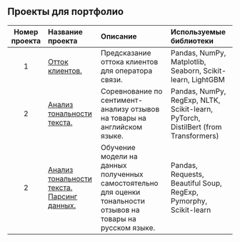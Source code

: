 ## Проекты для портфолио

| Номер проекта | Название проекта      | Описание               | Используемые библиотеки |
| :-: | :-------------------- | :--------------------- |:---------------------------|
| 1 | [Отток клиентов.](https://github.com/sk-il/portfolio/tree/master/01_churn_telecom) | Предсказание оттока клиентов для оператора связи. | Pandas, NumPy, Matplotlib, Seaborn, Scikit-learn, LightGBM |
| 2 | [Анализ тональности текста.](https://github.com/sk-il/portfolio/tree/master/02_sentiment_analysis) | Соревнование по сентимент-анализу отзывов на товары на английском языке. | Pandas, NumPy, RegExp, NLTK, Scikit-learn, PyTorch, DistilBert (from Transformers) |
| 2 | [Анализ тональности текста. Парсинг данных.](https://github.com/sk-il/portfolio/tree/master/02_sentiment_analysis) | Обучение модели на данных полученных самостоятельно для оценки тональности отзывов на товары на русском языке.  | Pandas, Requests, Beautiful Soup, RegExp, Pymorphy, Scikit-learn |
